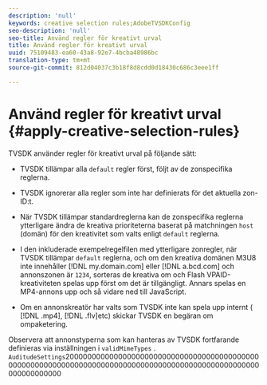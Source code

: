 ```yaml
---
description: 'null'
keywords: creative selection rules;AdobeTVSDKConfig
seo-description: 'null'
seo-title: Använd regler för kreativt urval
title: Använd regler för kreativt urval
uuid: 75109483-ea60-43a8-92e7-4bcba48986bc
translation-type: tm+mt
source-git-commit: 812d04037c3b18f8d8cdd0d18430c686c3eee1ff

---
```



# Använd regler för kreativt urval {#apply-creative-selection-rules}

TVSDK använder regler för kreativt urval på följande sätt:

* TVSDK tillämpar alla `default` regler först, följt av de zonspecifika reglerna.
* TVSDK ignorerar alla regler som inte har definierats för det aktuella zon-ID:t.
* När TVSDK tillämpar standardreglerna kan de zonspecifika reglerna ytterligare ändra de kreativa prioriteterna baserat på matchningen `host` (domän) för den kreativitet som valts enligt `default` reglerna.

* I den inkluderade exempelregelfilen med ytterligare zonregler, när TVSDK tillämpar `default` reglerna, och om den kreativa domänen M3U8 inte innehåller [!DNL my.domain.com] eller [!DNL a.bcd.com] och annonszonen är `1234`, sorteras de kreativa om och Flash VPAID-kreativiteten spelas upp först om det är tillgängligt. Annars spelas en MP4-annons upp och så vidare ned till JavaScript.

* Om en annonskreatör har valts som TVSDK inte kan spela upp internt ( [!DNL .mp4], [!DNL .flv]etc) skickar TVSDK en begäran om ompaketering.

Observera att annonstyperna som kan hanteras av TVSDK fortfarande definieras via inställningen i `validMimeTypes` . `AuditudeSettings`20000000000000000000000000000000000000000000000000000000000000000000000000000000000000000000000000000000000000000

<!-- 

In Android 2.5 API docs, I see a 
<span class="codeph"> setValidMimeTypes</span> but not a 
<span class="codeph"> getValidMimeTypes</span>.

 -->

